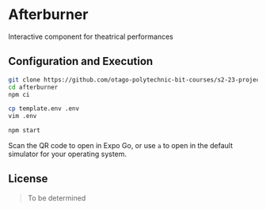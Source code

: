 # Afterburner

Interactive component for theatrical performances

## Configuration and Execution

```bash
git clone https://github.com/otago-polytechnic-bit-courses/s2-23-project-AardhynLavender afterburner
cd afterburner
npm ci
```

```bash
cp template.env .env
vim .env
```

```bash
npm start
```

Scan the QR code to open in Expo Go, or use `a` to open in the default simulator for your operating system.

## License

> To be determined

